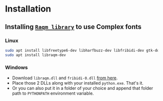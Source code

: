 # Installation

## Installing [`Raqm library`](https://github.com/HOST-Oman/libraqm) to use Complex fonts

### Linux

```sh
sudo apt install libfreetype6-dev libharfbuzz-dev libfribidi-dev gtk-doc-tools
sudo apt install libraqm-dev
```

### Windows

- Download `libraqm.dll` and `fribidi-0.dll` [from here](https://www.lfd.uci.edu/~gohlke/pythonlibs/#pillow).
- Place those 2 DLLs along with your installed `python.exe`. That's it.
- Or you can also put it in a folder of your choice and append that folder path to `PYTHONPATH` environment variable.
